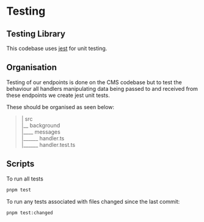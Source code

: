 # Testing

## Testing Library

This codebase uses [jest](https://jestjs.io/docs/getting-started) for unit testing.

## Organisation

Testing of our endpoints is done on the CMS codebase but to test the behaviour all handlers manipulating data being passed to and received from these endpoints we create jest unit tests.

These should be organised as seen below:

> | src  
  |__ background  
  |____ messages  
  |______ handler.ts  
  |______ handler.test.ts

## Scripts

To run all tests

```bash
pnpm test
```
To run any tests associated with files changed since the last commit:

```bash
pnpm test:changed
```